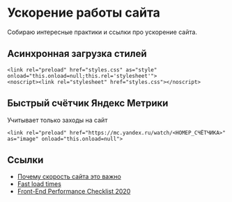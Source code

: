 # Ускорение работы сайта

Собираю интересные практики и ссылки про ускорение сайта.

## Асинхронная загрузка стилей

```
<link rel="preload" href="styles.css" as="style" onload="this.onload=null;this.rel='stylesheet'">
<noscript><link rel="stylesheet" href="styles.css"></noscript>
```

## Быстрый счётчик Яндекс Метрики
Учитывает только заходы на сайт

```
<link rel="preload" href="https://mc.yandex.ru/watch/<НОМЕР_СЧЁТЧИКА>" as="image" onload="this.onload=null">
```

## Ссылки
* [Почему скорость сайта это важно](https://blog.sibirix.ru/amp/2021/02/24/gpsi-and-scripts-2021/)
* [Fast load times](https://web.dev/fast/)
* [Front-End Performance Checklist 2020](https://smashingmagazine.com/2020/01/front-end-performance-checklist-2020-pdf-pages/)
